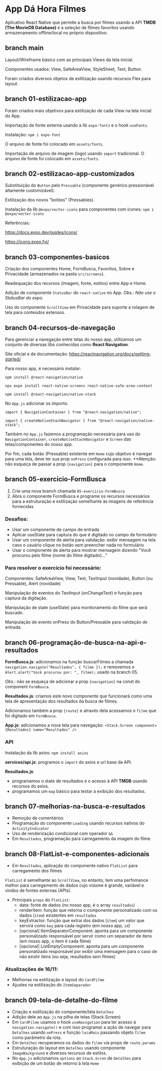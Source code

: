 # App Dá Hora Filmes

Aplicativo React Native que permite a busca por filmes usando a API **TMDB (The MovieDB Database)** e a seleção de filmes favoritos usando armazenamento offline/local no próprio dispositivo.

## branch main

Layout/Wireframe básico com as principais Views da tela inicial.

Componentes usados: View, SafeAreaView, StyleSheet, Text, Button.

Foram criados diversos objetos de estilização usando recursos Flex para layout.

## branch 01-estilizacao-app

Foram criados mais objetivos para estilização de cada View na tela inicial do App.

Importação de fonte externa usando a lib `expo-fonts` e o hook `useFonts`.

Instalação: `npm i expo-font`

O arquivo de fonte foi colocado em `assets/fonts`.

Importação de arquivo de imagem (logo) usando `import` tradicional.
O arquivo de fonte foi colocado em `assets/fonts`.

## branch 02-estilizacao-app-customizados

Substituição do `Button` pelo `Pressable` (componente genérico pressionável altamente customizável).

Estilização dos novos "botões" (Pressables).

Instalação da lib `@expo/vector-icons` para componentes com ícones: `npm i @expo/vector-icons`

Referências:

https://docs.expo.dev/guides/icons/

https://icons.expo.fyi/

## branch 03-componentes-basicos

Criação dos componentes Home, FormBusca, Favoritos, Sobre e Privacidade (armazenados na pasta `src/screens`).

Readequação dos recursos (imagem, fonte, estilos) entre App e Home.

Adição de componente `StatusBar` do `react-native` no App.
_Obs.: Não use o StatusBar do expo._

Uso do componente `ScrollView` em Privacidade para suporte a rolagem de tela para conteúdos extensos.

## branch 04-recursos-de-navegação

Para gerenciar a navegação entre telas do nosso app, utilizamos um conjunto de diversas libs conhecidas como **React Navigation**.

Site oficial e de documentação: https://reactnavigation.org/docs/getting-started/

Para nosso app, é necessário instalar:

`npm install @react-navigation/native`

`npx expo install react-native-screens react-native-safe-area-context`

`npm install @react-navigation/native-stack`

No `App.js` adicionar os imports:

`import { NavigationContainer } from "@react-navigation/native";`

`import { createNativeStackNavigator } from "@react-navigation/native-stack";`

Também no `App.js` fazemos a programação necessária para uso do `NavigationContainer`, `createNativeStackNavigator` e `Screen` das telas/componentes do nosso app.

Por fim, cada botão (Pressable) existente em `Home` cujo objetivo é navegar para uma tela, deve ter sua prop `onPress` configurada para isso. \*\*Atenção: não esqueça de passar a prop `{navigation}` para o componente `Home`.

## branch 05-exercicio-FormBusca

1. Crie uma nova branch chamada `05-exercicio-FormBusca`
2. Abra o componente FormBusca e programe os recursos necessários para a estruturação e estilização semelhante às imagens de referência fornecidas

### Desafios:

- Usar um componente de campo de entrada
- Aplicar useState para captura do que é digitado no campo de formulário
- Usar um componente de alerta para validação: exibir mensagem na tela caso o usuário clique no botão sem preencher nada no formulário
- Usar o componente de alerta para mostrar mensagem dizendo "Você procurou pelo filme {nome do filme digitado}..."

### Para resolver o exercício foi necessário:

Componentes: SafeAreaView, View, Text, TextInput (novidade), Button (ou Pressable), Alert (novidade)

Manipulação de eventos do TextInput (onChangeText) e função para captura da digitação.

Manipulação de state (useState) para monitoramento do filme que será buscado.

Manipulação de evento onPress do Button/Pressable para validação de entrada.

## branch 06-programação-de-busca-na-api-e-resultados

**FormBusca.js**: adicionamos na função buscarFilmes a chamada `navigation.navigate("Resultados", { filme });` e removemos o `Alert.alert("Você procurou por: ", filme);` usado na branch 05.

_Obs.:_ não se esqueça de adicionar a prop `{navigation}` na const do component `FormBusca`.

**Resultados.js**: criamos este novo componente que funcionará como uma tela de apresentação dos resultados da busca de filmes.

Adicionamos também a prop `{route}` e através dela acessamos o `filme` que foi digitado em `FormBusca`.

**App.js**: adicionamos a nova tela para navegação:
`<Stack.Screen component={Resultados} name="Resultados" />`

### API

Instalação da lib axios: `npm install axios`

**services/api.js**: programos o `import` do axios e url base da API.

**Resultados.js**:

- programamos o state de resultados e o acesso à API **TMDB** usando recursos do axios.
- programamos um `map` básico para testar a exibição dos resultados.

## branch 07-melhorias-na-busca-e-resultados

- Remoção de comentários
- Programação do componente `Loading` usando recursos nativos do `ActivityIndicator`
- Uso de renderização condicional com operador `&&`
- Em `Resultados`, programação para carregamento da imagem do filme

## branch 08-FlatList-e-componentes-adicionais

- Em `Resultados`, aplicação do componente nativo `FlatList` para carregamento dos filmes

`FlatList` é semelhante ao `ScrollView`, no entanto, tem uma perfomance melhor para carregamento de dados cujo volume é grande, variável e vindos de fontes externas (APIs).

- Principais `props` do `FlatList`:
  - data: fonte de dados (no nosso app, é o array `resultados`)
  - renderItem: função que retorna o componente personalizado com os dados (`item`) existentes em `resultados`
  - keyExtractor: função que extrai dos dados (`item`) um valor que servirá como `key` para cada registro (em nosso app, `id`)
  - [opcional] ItemSeparatorComponent: aponta para um componente personalizado responsável por servir como um separador de itens (em nosso app, o item é cada filme)
  - [opcional] ListEmptyComponent: aponta para um componente personalizado responsável por exibir uma mensagem para o caso de não existir itens (ou seja, resultados sem filmes)

### Atualizações de 16/11:

- Melhorias na estilização e layout do `CardFilme`
- Ajustes na estilização do `ItemSeparador`

## branch 09-tela-de-detalhe-do-filme

- Criação e estilização do componente/tela `Detalhes`
- Adição dele ao `App.js` na pilha de telas (Stack.Screen)
- Em `CardFilme` usamos o hook `useNavigation` para ter acesso à `navigation.navigate()` e com isso programar a ação de navegar para `Detalhes` usando `onPress` e função `leiaMais` passando objeto `filme` como parâmetro da rota.
- Em `Detalhes` recuperamos os dados do `filme` via props de `route.params`
- Estruturação do layout em `Detalhes` usando componente `ImageBackground` e diversos recursos de estilos.
- No `App.js` adicionamos `options` ao `Stack.Scren` de `Detalhes` para exibição de um botão de retorno à tela `Home`
